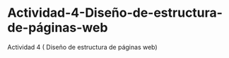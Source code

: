 # Actividad-4-Diseño-de-estructura-de-páginas-web
Actividad 4 ( Diseño de estructura de páginas web)
